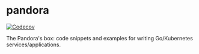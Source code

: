 # pandora

<a href="https://codecov.io/gh/iawia002/pandora">
  <img src="https://img.shields.io/codecov/c/github/iawia002/pandora.svg?style=flat-square" alt="Codecov">
</a>

The Pandora's box: code snippets and examples for writing Go/Kubernetes services/applications.
